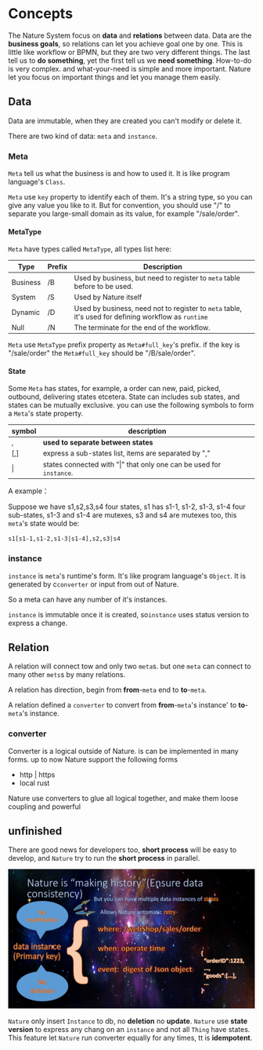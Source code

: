 # Concepts

The Nature System focus on **data** and **relations** between data.  Data are the  **business goals**, so relations can let you achieve goal one by one.  This is little like workflow or BPMN,  but they are two very different things. The last tell us to **do something**, yet the first tell us we **need something**. How-to-do is very complex. and what-your-need is simple and more important.  Nature let you focus on important things and let you manage them easily.

## Data

Data are immutable, when they are created you can't modify or delete it.

There are two kind of data: `meta` and `instance`. 

### Meta

`Meta` tell us what the business is and how to used it. It is like program language's `Class`.

`Meta` use `key` property to identify each of them. It's a string type, so you can give any value you like to it. But for convention, you should use "/" to separate you large-small domain as its value, for example "/sale/order".

#### MetaType

`Meta` have types called `MetaType`, all types list here:

| Type     | Prefix | Description                                                  |
| -------- | ------ | ------------------------------------------------------------ |
| Business | /B     | Used by business, but need to register to `meta` table before to be used. |
| System   | /S     | Used by Nature itself                                        |
| Dynamic  | /D     | Used by business, need not to register to `meta` table, it's used for defining workflow as `runtime` |
| Null     | /N     | The terminate for the end of the workflow.                   |

`Meta` use `MetaType` prefix property as `Meta#full_key`'s prefix.  if the key is "/sale/order" the `Meta#full_key` should be "/B/sale/order".

#### State

Some `Meta` has states, for example, a order can new, paid, picked, outbound, delivering states etcetera.  State can includes sub states,  and states can be mutually exclusive. you can use the following symbols to form a `Meta`'s state property.

| symbol | description                                                  |
| ------ | ------------------------------------------------------------ |
| ,      | **used to separate between states**                          |
| [,]    | express a sub-states list, items are separated by ","        |
| \|     | states connected with "\|" that only one can be used for `instance`. |

A example：

Suppose we have s1,s2,s3,s4 four states, s1 has s1-1, s1-2, s1-3, s1-4 four sub-states, s1-3 and s1-4 are mutexes, s3 and s4 are mutexes too, this `meta`'s  state would be:

```
s1[s1-1,s1-2,s1-3|s1-4],s2,s3|s4
```

### instance

`instance` is `meta`'s runtime's form. It's like program language's `Object`. It is generated by c`converter` or input from out of Nature.

So a meta can have any number of it's instances.

`instance`  is immutable once it is created, so`instance` uses status version to express a change.

## Relation

A relation will connect tow and only two `meta`s.  but one `meta` can connect to many other `mets`s by many relations.

A relation has direction, begin from **from**-`meta` end to **to**-`meta`.

A relation defined a `converter` to convert from **from**-`meta`'s instance' to **to**-`meta`'s instance.

### converter

Converter is a logical outside of Nature. is can be implemented in many forms.  up to now Nature support the following forms

- http | https
- local rust

Nature use converters to glue all logical together, and make them loose coupling and powerful



## unfinished



There are good news for developers too, __short process__ will be easy to develop, 
and `Nature` try to run the __short process__ in parallel.

![Alt text](../img/%E5%B9%BB%E7%81%AF%E7%89%8713.jpg)

`Nature` only insert `Instance` to db, no __deletion__ no __update__.
`Nature` use __state version__ to express any chang on an `instance` and not all `Thing` have states.
This feature let `Nature` run converter equally for any times, tt is __idempotent__.